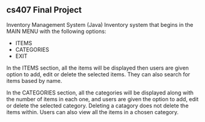 ## cs407 Final Project
Inventory Management System (Java)
Inventory system that begins in the MAIN MENU with the following options: 
- ITEMS
- CATEGORIES
- EXIT

In the ITEMS section, all the items will be displayed then users are given option to add, edit or delete the 
selected items. They can also search for items based by name.

In the CATEGORIES section, all the categories will be displayed along with the number of items in each one, and users are given the option to add, edit or delete the selected category. Deleting a catagory does not delete the items within. Users can also view all the items in a chosen category. 
